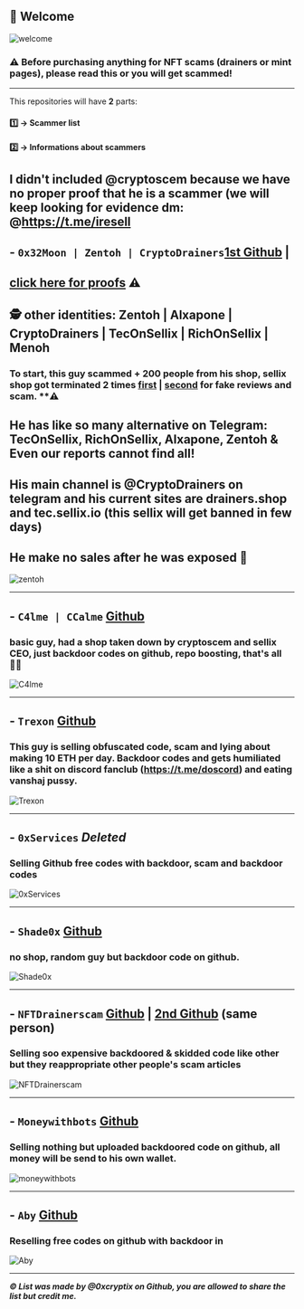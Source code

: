 ## 👋 Welcome 
![welcome](https://user-images.githubusercontent.com/103531256/174461147-b4cfc592-8852-46c9-92c6-e7cf08ad2ac1.gif)

### **⚠️ Before purchasing anything for NFT scams (drainers or mint pages), please read this or you will get scammed!**

---

This repositories will have **2** parts:

#### 1️⃣ → Scammer list
#### 2️⃣ → Informations about scammers

I didn't included @cryptoscem because we have no proper proof that he is a scammer (we will keep looking for evidence dm: @https://t.me/iresell
---

## - `0x32Moon | Zentoh | CryptoDrainers`[1st Github](https://github.com/0x32Moon/) | 
## [click here for proofs](https://t.me/zentohh) ⚠️
## 🕵️ other identities: Zentoh | Alxapone | CryptoDrainers | TecOnSellix | RichOnSellix | Menoh
### To start, this guy scammed **+ 200** people from his shop, sellix shop got terminated **2** times [first](https://nft-professor.sellix.io) | [second](https://nftservices.sellix.io) for fake reviews and scam. **⚠️

## He has like so many alternative on Telegram: TecOnSellix, RichOnSellix, Alxapone, Zentoh & Even our reports cannot find all!
## His main channel is @CryptoDrainers on telegram and his current sites are **drainers.shop** and **tec.sellix.io** (this sellix will get banned in few days)

## He make no sales after he was exposed 🤣
![zentoh](https://avatars.githubusercontent.com/u/104867492?v=4)

---

## - `C4lme | CCalme` [Github](https://github.com/C4lme)
### basic guy, had a shop taken down by cryptoscem and sellix CEO, just backdoor codes on github, repo boosting, that's all 🤷‍♂


![C4lme](https://user-images.githubusercontent.com/103531256/174454492-be035582-79e9-4743-aaaa-bee7c3b96e0b.png)

---

## - `Trexon` [Github](https://github.com/Trexon-Drainers)
### This guy is selling obfuscated code, scam and lying about making 10 ETH per day. Backdoor codes and gets humiliated like a shit on discord fanclub (https://t.me/doscord) and eating vanshaj pussy.

![Trexon](https://user-images.githubusercontent.com/103531256/174454711-9641b8ce-edc1-462f-9641-6098a70c877c.png)


---

## - `0xServices` *Deleted*
### Selling Github free codes with backdoor, scam and backdoor codes


![0xServices](https://user-images.githubusercontent.com/103531256/174454940-b4e88044-b27d-46ba-a0ae-d1ec2f5df387.png)


---

## - `Shade0x` [Github](https://github.com/Shade0x/NFT-Drainer-Website)
### no shop, random guy but backdoor code on github.


![Shade0x](https://user-images.githubusercontent.com/103531256/174461099-48182473-19bf-4b14-9dda-e1a54f1aba6e.png)


---

## - `NFTDrainerscam` [Github](https://github.com/CryptoRekt88) | [2nd Github](https://github.com/NFTstipsandtricks) (same person)
### Selling soo expensive backdoored & skidded code like other but they reappropriate other people's scam articles


![NFTDrainerscam](https://user-images.githubusercontent.com/103531256/174455814-a78c7e3d-8928-4ed1-a635-f6ad67b2b09f.png)

---

## - `Moneywithbots` [Github](https://github.com/moneywithbots)
### Selling nothing but uploaded backdoored code on github, all money will be send to his own wallet.

![moneywithbots](https://user-images.githubusercontent.com/103531256/174460960-3560122b-efff-44b5-97e8-e3d97dbc394d.png)

---

## - `Aby` [Github](https://github.com/moneyxx)
### Reselling free codes on github with backdoor in


![Aby](https://user-images.githubusercontent.com/103531256/174456529-0d48ebba-7608-41db-89e5-8b6098c45a1f.png)




---

***© List was made by @0xcryptix on Github, you are allowed to share the list but credit me.***


